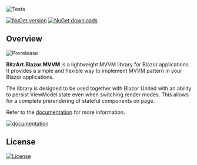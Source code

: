 ![Tests](https://github.com/BitzArt/Blazor.MVVM/actions/workflows/tests.yml/badge.svg)

[![NuGet version](https://img.shields.io/nuget/v/BitzArt.Blazor.MVVM.svg)](https://www.nuget.org/packages/BitzArt.Blazor.MVVM/)
[![NuGet downloads](https://img.shields.io/nuget/dt/BitzArt.Blazor.MVVM.svg)](https://www.nuget.org/packages/BitzArt.Blazor.MVVM/)

## Overview

![Prerelease](https://img.shields.io/badge/prerelease%2C_work_in_progress-ffa624?style=for-the-badge)

**BitzArt.Blazor.MVVM** is a lightweight MVVM library for Blazor applications. It provides a simple and flexible way to implement MVVM pattern in your Blazor applications.

The library is designed to be used together with Blazor United with an ability to persist ViewModel state even when switching render modes. This allows for a complete prerendering of stateful components on page.

Refer to the [documentation](https://bitzart.github.io/Blazor.MVVM) for more information.

[![documentation](https://img.shields.io/badge/documentation-512BD4?style=for-the-badge)](https://bitzart.github.io/Blazor.MVVM)

## License

[![License](https://img.shields.io/badge/mit-%230072C6?style=for-the-badge)](https://github.com/BitzArt/Blazor.MVVM/blob/main/LICENSE)